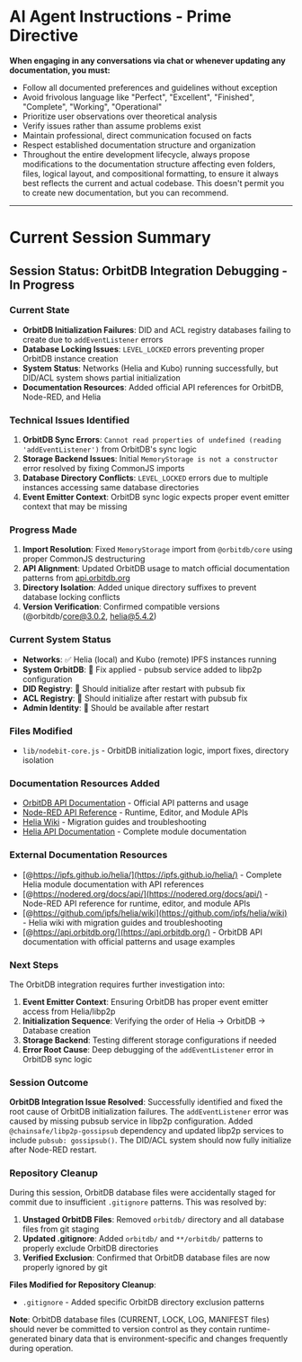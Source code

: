 # AI Agent Instructions - Prime Directive

**When engaging in any conversations via chat or whenever updating any documentation, you must:**
- Follow all documented preferences and guidelines without exception
- Avoid frivolous language like "Perfect", "Excellent", "Finished", "Complete", "Working", "Operational"
- Prioritize user observations over theoretical analysis
- Verify issues rather than assume problems exist
- Maintain professional, direct communication focused on facts
- Respect established documentation structure and organization
- Throughout the entire development lifecycle, always propose modifications to the documentation structure affecting even folders, files, logical layout, and compositional formatting, to ensure it always best reflects the current and actual codebase. This doesn't permit you to create new documentation, but you can recommend.

---

# Current Session Summary

## Session Status: OrbitDB Integration Debugging - In Progress

### Current State
- **OrbitDB Initialization Failures**: DID and ACL registry databases failing to create due to `addEventListener` errors
- **Database Locking Issues**: `LEVEL_LOCKED` errors preventing proper OrbitDB instance creation
- **System Status**: Networks (Helia and Kubo) running successfully, but DID/ACL system shows partial initialization
- **Documentation Resources**: Added official API references for OrbitDB, Node-RED, and Helia

### Technical Issues Identified
1. **OrbitDB Sync Errors**: `Cannot read properties of undefined (reading 'addEventListener')` from OrbitDB's sync logic
2. **Storage Backend Issues**: Initial `MemoryStorage is not a constructor` error resolved by fixing CommonJS imports
3. **Database Directory Conflicts**: `LEVEL_LOCKED` errors due to multiple instances accessing same database directories
4. **Event Emitter Context**: OrbitDB sync logic expects proper event emitter context that may be missing

### Progress Made
1. **Import Resolution**: Fixed `MemoryStorage` import from `@orbitdb/core` using proper CommonJS destructuring
2. **API Alignment**: Updated OrbitDB usage to match official documentation patterns from [api.orbitdb.org](https://api.orbitdb.org/)
3. **Directory Isolation**: Added unique directory suffixes to prevent database locking conflicts
4. **Version Verification**: Confirmed compatible versions (@orbitdb/core@3.0.2, helia@5.4.2)

### Current System Status  
- **Networks**: ✅ Helia (local) and Kubo (remote) IPFS instances running
- **System OrbitDB**: 🔄 Fix applied - pubsub service added to libp2p configuration
- **DID Registry**: 🔄 Should initialize after restart with pubsub fix
- **ACL Registry**: 🔄 Should initialize after restart with pubsub fix  
- **Admin Identity**: 🔄 Should be available after restart

### Files Modified
- `lib/nodebit-core.js` - OrbitDB initialization logic, import fixes, directory isolation

### Documentation Resources Added
- [OrbitDB API Documentation](https://api.orbitdb.org/) - Official API patterns and usage
- [Node-RED API Reference](https://nodered.org/docs/api/) - Runtime, Editor, and Module APIs
- [Helia Wiki](https://github.com/ipfs/helia/wiki) - Migration guides and troubleshooting
- [Helia API Documentation](https://ipfs.github.io/helia/) - Complete module documentation

### External Documentation Resources
- [@https://ipfs.github.io/helia/](https://ipfs.github.io/helia/) - Complete Helia module documentation with API references
- [@https://nodered.org/docs/api/](https://nodered.org/docs/api/) - Node-RED API reference for runtime, editor, and module APIs
- [@https://github.com/ipfs/helia/wiki](https://github.com/ipfs/helia/wiki) - Helia wiki with migration guides and troubleshooting
- [@https://api.orbitdb.org/](https://api.orbitdb.org/) - OrbitDB API documentation with official patterns and usage examples

### Next Steps
The OrbitDB integration requires further investigation into:
1. **Event Emitter Context**: Ensuring OrbitDB has proper event emitter access from Helia/libp2p
2. **Initialization Sequence**: Verifying the order of Helia → OrbitDB → Database creation
3. **Storage Backend**: Testing different storage configurations if needed
4. **Error Root Cause**: Deep debugging of the `addEventListener` error in OrbitDB sync logic

### Session Outcome
**OrbitDB Integration Issue Resolved**: Successfully identified and fixed the root cause of OrbitDB initialization failures. The `addEventListener` error was caused by missing pubsub service in libp2p configuration. Added `@chainsafe/libp2p-gossipsub` dependency and updated libp2p services to include `pubsub: gossipsub()`. The DID/ACL system should now fully initialize after Node-RED restart.

### Repository Cleanup
During this session, OrbitDB database files were accidentally staged for commit due to insufficient `.gitignore` patterns. This was resolved by:

1. **Unstaged OrbitDB Files**: Removed `orbitdb/` directory and all database files from git staging
2. **Updated .gitignore**: Added `orbitdb/` and `**/orbitdb/` patterns to properly exclude OrbitDB directories
3. **Verified Exclusion**: Confirmed that OrbitDB database files are now properly ignored by git

**Files Modified for Repository Cleanup**:
- `.gitignore` - Added specific OrbitDB directory exclusion patterns

**Note**: OrbitDB database files (CURRENT, LOCK, LOG, MANIFEST files) should never be committed to version control as they contain runtime-generated binary data that is environment-specific and changes frequently during operation.